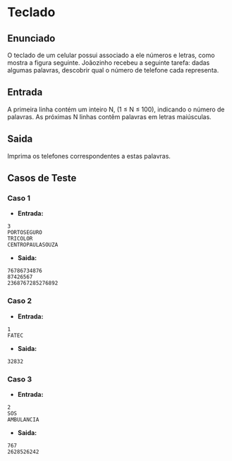 # Teclado

## Enunciado

O teclado de um celular possui associado a ele números e letras, como mostra a figura seguinte. Joãozinho recebeu a seguinte tarefa: dadas algumas palavras, descobrir qual o número de telefone cada representa.

## Entrada

A primeira linha contém um inteiro N, (1 ≤ N ≤ 100), indicando o número de palavras. As próximas N
linhas contêm palavras em letras maiúsculas.

## Saida

Imprima os telefones correspondentes a estas palavras.

## Casos de Teste

### Caso 1

- **Entrada:**

```
3
PORTOSEGURO
TRICOLOR
CENTROPAULASOUZA
```

- **Saida:**

```
76786734876
87426567
2368767285276892
```

### Caso 2

- **Entrada:**

```
1
FATEC
```

- **Saida:**

```
32832
```

### Caso 3

- **Entrada:**

```
2
SOS
AMBULANCIA
```

- **Saida:**

```
767
2628526242
```